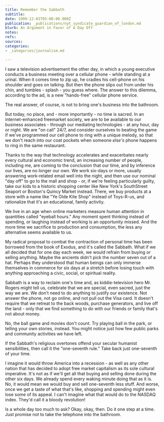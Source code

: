 ```yaml
---
title: Remember the Sabbath
subtitle: 
date: 1999-12-01T05:00:00.000Z
publication: _publications/nyt_syndicate_guardian_of_london.md
blurb: An Argument in Favor of A Day Off
notes: 
refs: 
sources: 
categories:
- _categories/journalism.md

---
```

I saw a television advertisement the other day, in which a young executive conducts a business meeting over a cellular phone - while standing at a urinal. When it comes time to zip up, he cradles his cell-phone on his shoulder and goes on talking. But then the phone slips out from under his chin, and tumbles - splash - you guess where. The answer to this dilemma, according to the ad, is a new "hands-free" cellular phone service.

The real answer, of course, is not to bring one's business into the bathroom.

But today, no place, and - more importantly - no time is sacred. In an internet-enhanced freemarket society, we are to be available to our business associates - through our mediating technologies - at any hour, day or night. We are "on call" 24/7, and consider ourselves to beating the game if we've programmed our cell phone to ring with a unique melody, so that we don't reach into our coat pockets when someone *else's* phone happens to ring in the same restaurant.

Thanks to the way that technology accelerates and exacerbates nearly every cultural and economic trend, an increasing number of people, including me, are coming to the conclusion that our time, and by inference our lives, are no longer our own. We work six-days or more, usually answering work-related email well into the night, and then use our nominal "day off" to go to the mall and shop - or, if we're feeling particularly guilty, take our kids to a historic shopping center like New York's SouthStreet Seaport or Boston's Quincy Market instead. There, we buy products at a store with a name like "Ye Olde Kite Shop" instead of Toys-R-us, and rationalize that it's an educational, family activity.

We live in an age when online marketers measure human attention in quantities called "eyeball hours." Any moment spent thinking instead of spending, or laughing instead of working is an opportunity missed. And the more time we sacrifice to production and consumption, the less any alternative seems available to us.

My radical proposal to combat the contraction of personal time has been borrowed from the book of Exodus, and it's called the Sabbath. What if we all decided that for one day each week, we would refrain from buying or selling anything. Maybe the ancients didn't pick the number seven out of a hat. Perhaps they understood that human beings can only immerse themselves in commerce for six days at a stretch before losing touch with anything approaching a civic, social, or spiritual reality.

Sabbath is a way to reclaim one's time and, as kiddie-television hero Mr. Rogers might tell us, celebrate that we are special, even sacred, just the way we are. We don't need to do anything to justify our existence. Not answer the phone, not go online, and not pull out the Visa card. It doesn't require that we retreat to the back woods, purchase generators, and live off the land - only that we find something to do with our friends or family that's not about money.

No, the ball game and movies don't count. Try playing ball in the park, or telling your own stories, instead. You might notice just how few public parks and community activities we have left.

If the Sabbath's religious overtones offend your secular humanist sensibilities, then call it the "one-seventh rule." Take back just one-seventh of your time.

I imagine it would throw America into a recession - as well as any other nation that has decided to adopt free market capitalism as its sole cultural imperative. It's not as if we'll get all that buying and selling done during the other six days. We already spend every waking minute doing that as it is. No, it would mean we would buy and sell one-seventh less stuff. And worse, once we get a taste of what that's like, shopping and spending might even lose some of its appeal. I can't imagine what that would do to the NASDAQ index. They'd call it a bloody revolution!

Is a whole day too much to ask? Okay, okay, then. Do it one step at a time. Just promise not to take the telephone into the bathroom.